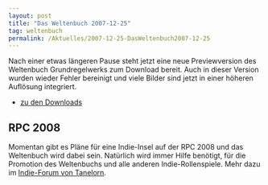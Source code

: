 ```yaml
---
layout: post
title: "Das Weltenbuch 2007-12-25"
tag: weltenbuch
permalink: /Aktuelles/2007-12-25-DasWeltenbuch2007-12-25
---
```


<p>Nach einer etwas l&auml;ngeren Pause steht jetzt eine neue Previewversion des Weltenbuch Grundregelwerks zum Download bereit. Auch in dieser Version wurden wieder Fehler bereinigt und viele Bilder sind jetzt in einer h&ouml;heren Aufl&ouml;sung integriert.</p>
<ul>
<li><a href="/v1/downloads">zu den Downloads</a></li>
</ul>
<h2>RPC 2008</h2>
<p>Momentan gibt es Pl&auml;ne f&uuml;r eine Indie-Insel auf der RPC 2008 und das Weltenbuch wird dabei sein. Nat&uuml;rlich wird immer Hilfe ben&ouml;tigt, f&uuml;r die Promotion des Weltenbuchs und alle anderen Indie-Rollenspiele. Mehr dazu im <a href="http://tanelorn.net/index.php/topic,38674.0.html">Indie-Forum von Tanelorn</a>.</p>

